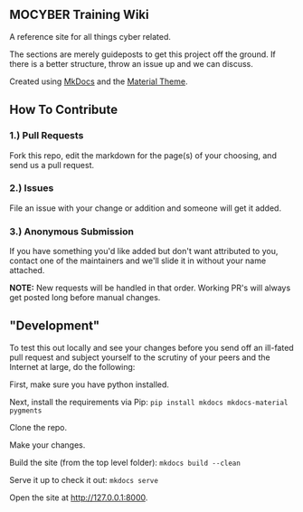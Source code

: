 ## MOCYBER Training Wiki

A reference site for all things cyber related.  

The sections are merely guideposts to get this project off the ground.  If there is a better structure, throw an issue up and we can discuss.

Created using [MkDocs](http://www.mkdocs.org/) and the [Material Theme](http://squidfunk.github.io/mkdocs-material/).  

## How To Contribute

### 1.) Pull Requests  
Fork this repo, edit the markdown for the page(s) of your choosing, and send us a pull request.

### 2.) Issues
File an issue with your change or addition and someone will get it added.

### 3.) Anonymous Submission
If you have something you'd like added but don't want attributed to you, contact one of the maintainers and we'll slide it in without your name attached.

**NOTE:** New requests will be handled in that order.  Working PR's will always get posted long before manual changes.

## "Development"

To test this out locally and see your changes before you send off an ill-fated pull request and subject yourself to the scrutiny of your peers and the Internet at large, do the following:

First, make sure you have python installed.

Next, install the requirements via Pip: `pip install mkdocs mkdocs-material pygments`

Clone the repo.

Make your changes.

Build the site (from the top level folder): `mkdocs build --clean`

Serve it up to check it out: `mkdocs serve`

Open the site at http://127.0.0.1:8000.   
